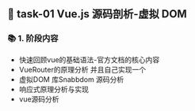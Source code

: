 ## &#x1F964; task-01 Vue.js 源码剖析-虚拟 DOM

### &#x1F4DA; 1. 阶段内容
  - 快速回顾vue的基础语法-官方文档的核心内容
  - VueRouter的原理分析  并且自己实现一个 
  - 虚拟DOM 库Snabbdom 源码分析
  - 响应式原理分析与实现
  - vue源码分析
